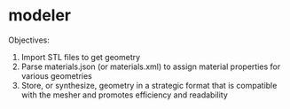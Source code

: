 # modeler

Objectives:
1. Import STL files to get geometry
2. Parse materials.json (or materials.xml) to assign material properties for various geometries
3. Store, or synthesize, geometry in a strategic format that is compatible with the mesher and promotes efficiency and readability